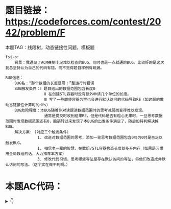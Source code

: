 # 题目链接：https://codeforces.com/contest/2042/problem/F

本题TAG：线段树，动态链接性问题，模板题

    fsj-o: 
        背景：我遇见了ACM赛制十足难以检查的BUG，同时也是一点就通的BUG。比较好的是这次我总坚持认为自己的代码有错，而不觉得题目样例有疏漏。
    
    BUG信息：
        BUG名：“那个数组的长度是零！”型运行时错误
        BUG触发条件：Ⅰ 题目给出的数据范围包含长度0
                     Ⅱ 在创建STL容器时没有额外申请几个单位的长度。
                     Ⅲ 写了一些即使容器为空也会进行默认访问的代码导致RE（如这题的做动态链接性计算时的dfs）
        BUG危险程度：本BUG随着你对读题读数据范围时的思考减弱而变得难以发现。
                     通常是提交时收到结果RE，但是代码是否有粗心无果时，一旦思考数据范围时发现数据范围还有0，脑筋转过来发现了本BUG的出发条件满足了，随后加特判解决掉BUG。
        解决方案: (对应三个触发条件）
                  1. 改进对数据范围的思考，添加一轮思考数据范围包含0吗为0时是否足以触发BUG。
                  1. 相信老一辈的智慧，在数组/STL容器构造长度处多开内存（如果是习惯用全局数组的话，大力推荐本方案）
                  3. 修改代码习惯，思考哪些写法是存在默认访问的写法，将他们改造成非默认访问的写法。（这个实在做不到啊。）



# 本题AC代码：
<details>
<summary> 👇 </summary>

```cpp
#include <bits/stdc++.h>
using namespace std;
template<class T> ostream& operator<<(ostream& os, const vector<T>& a) { for (const T& x : a) { os << x << ' '; } return os; }

struct DSU_Rollback {
  struct dsu_save {
    int v, szV, u, szU;
  };
  vector<int> p, sz;
  int comps;
  vector<dsu_save> his;
  DSU_Rollback(int n): p(n), sz(n, 1), comps(n) {
    iota(p.begin(), p.end(), 0);
  }
  int root(int v) {
    return p[v] == v ? v : root(p[v]);
  }
  bool join(int v, int u) {
    int a = root(v), b = root(u);
    if (a == b) return false;
    if (sz[a] > sz[b]) swap(a, b);
    his.push_back({a, sz[a], b, sz[b]});
    p[a] = b;
    sz[b] += sz[a];
    comps--;
    return true;
  }
  void rollback() {
    if (his.empty()) return;
    auto [v, szV, u, szU] = his.back();
    his.pop_back();
    p[v] = v;
    sz[v] = szV;
    p[u] = u;
    sz[u] = szU;
    comps++;
  }
};


struct QueryTree {
  int q;
  vector<vector<pair<int, int>>> t;
  DSU_Rollback dsu;
  vector<int> answers;
  QueryTree(int q, int n): q(q), t(4*q), dsu(n), answers(q) {};
  void add(int l, int r, pair<int, int> toJoin, int v = 1, int tl = 0, int tr = -1) {
    if (tr < 0) tr = q-1;
    if (r < tl || tr < l) return;
    else if (l <= tl && tr <= r) {
      t[v].push_back(toJoin);
      return;
    } else {
      int tm = (tl+tr)/2;
      add(l, r, toJoin, 2*v, tl, tm);
      add(l, r, toJoin, 2*v+1, tm+1, tr);
      return;
    }
  }
  void dfs(int v = 1, int tl = 0, int tr = -1) {
    if (tr < 0) tr = q-1;
    int cnt = 0;
    for (auto [a, b] : t[v]) {
      if (dsu.join(a, b)) cnt++;
    }
    if (tl == tr) {
      answers[tl] = dsu.comps;
    } else {
      int tm = (tl+tr)/2;
      dfs(2*v, tl, tm);
      dfs(2*v+1, tm+1, tr);
    }
    for (int i = 0; i < cnt; i++) {
      dsu.rollback();
    }
  }
};

void solve() {
#ifdef LOCAL_DBG
  freopen("../input.txt", "r", stdin);
  freopen("../output.txt", "w", stdout);
#else
  freopen("connect.in", "r", stdin);
  freopen("connect.out", "w", stdout);
#endif

  int n, q;
  cin >> n >> q;
  if (q == 0) {
    return;
  }
  
  struct Query {
    char type;
    int v, u;
  };
  vector<Query> a(q);

  map<pair<int, int>, int> mp;
  QueryTree Tree(q, n);

  for (int i = 0; i < q; i++) {
    auto &[type, v, u] = a[i];
    cin >> type;
    if (type != '?') {
      cin >> v >> u;
      --v; --u;
      if (v > u) swap(v, u);
      if (type == '-') {
        auto it = mp.extract({v, u});
        int l = it.mapped(), r = i-1;
        Tree.add(l, r, {v, u});
      } else {
        mp[{v, u}] = i;
      }
    }
  }

  for (auto [vu, i] : mp) {
    Tree.add(i, q-1, vu);
  }

  Tree.dfs();

  for (int i = 0; i < q; i++) {
    if (a[i].type == '?') {
      cout << Tree.answers[i] << '\n';
    }
  }
}


int32_t main() {
  ios::sync_with_stdio(false); cin.tie(nullptr);
#ifdef TEST_SOLUTION_N_TIMES
  freopen("../input.txt", "r", stdin);
  int N;
  cin >> N;
  for (int i = 0; i < N; i++)
#endif
          solve();
  return 0;
}

//#ifdef LOCAL_DBG1
//#include "dbg/che.h" // https://github.com/visitpage/ONLINE_JUDGE_LOCAL_DBG/blob/main/che.h
//#include "dbg/gen.h" // https://github.com/visitpage/ONLINE_JUDGE_LOCAL_DBG/blob/main/gen.h
//struct DBG {
//  DBG() {
//    while (true) {
//      gen::testcases("../input.txt", 1, [&] (ofstream& file) {
//        // generating testcase...
//      });
//      che::program("../input.txt", "../outputA.txt", solve).run();
//      che::program("../input.txt", "../outputB.txt", [&] () {
//        // brute force...
//      }).run();
//      assert(che::isContentConsistent("../outputA.txt", "../outputB.txt"));
//    }
//  }
//};
//[[maybe_unused]] DBG run_debug;
//#endif
```
</details>